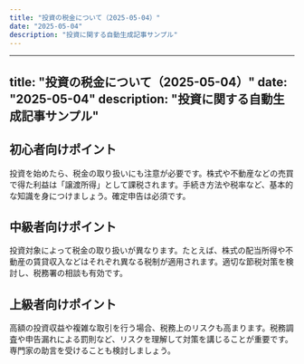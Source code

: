 ```yaml
---
title: "投資の税金について（2025-05-04）"
date: "2025-05-04"
description: "投資に関する自動生成記事サンプル"
---
```


---
title: "投資の税金について（2025-05-04）"
date: "2025-05-04"
description: "投資に関する自動生成記事サンプル"
---

## 初心者向けポイント
投資を始めたら、税金の取り扱いにも注意が必要です。株式や不動産などの売買で得た利益は「譲渡所得」として課税されます。手続き方法や税率など、基本的な知識を身につけましょう。確定申告は必須です。

## 中級者向けポイント
投資対象によって税金の取り扱いが異なります。たとえば、株式の配当所得や不動産の賃貸収入などはそれぞれ異なる税制が適用されます。適切な節税対策を検討し、税務署の相談も有効です。

## 上級者向けポイント
高額の投資収益や複雑な取引を行う場合、税務上のリスクも高まります。税務調査や申告漏れによる罰則など、リスクを理解して対策を講じることが重要です。専門家の助言を受けることも検討しましょう。
